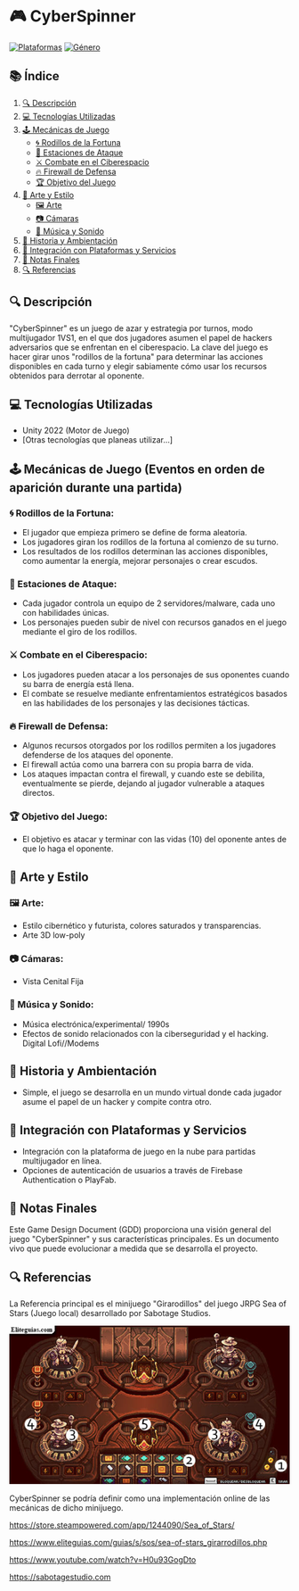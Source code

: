 # 🎮 CyberSpinner

[![Plataformas](https://img.shields.io/badge/Plataformas-PC-blue)](https://todo.cs.dev.spinner.com)
[![Género](https://img.shields.io/badge/G%C3%A9nero-Azar%20y%20Estrategia%20por%20turnos%2C%20Hacking%2C%20Ciberseguridad-green)](https://todo.cs.dev.spinner.com)

## 📚 Índice

1. [🔍 Descripción](#-descripción)
2. [💻 Tecnologías Utilizadas](#-tecnologías-utilizadas)
3. [🕹️ Mecánicas de Juego](#️-mecánicas-de-juego)
   - [🌀 Rodillos de la Fortuna](#-rodillos-de-la-fortuna)
   - [🤖 Estaciones de Ataque](#-estaciones-de-ataque)
   - [⚔️ Combate en el Ciberespacio](#️-combate-en-el-ciberespacio)
   - [🔥 Firewall de Defensa](#-firewall-de-defensa)
   - [🏆 Objetivo del Juego](#-objetivo-del-juego)
4. [🎨 Arte y Estilo](#-arte-y-estilo)
   - [🖼️ Arte](#️-arte)
   - [📷 Cámaras](#-cámaras)
   - [🎵 Música y Sonido](#-música-y-sonido)
5. [📖 Historia y Ambientación](#-historia-y-ambientación)
6. [🔗 Integración con Plataformas y Servicios](#-integración-con-plataformas-y-servicios)
7. [📝 Notas Finales](#-notas-finales)
8. [🔍 Referencias](#-referencias)

## 🔍 Descripción

"CyberSpinner" es un juego de azar y estrategia por turnos, modo multijugador 1VS1, en el que dos jugadores asumen el papel de hackers adversarios que se enfrentan en el ciberespacio. La clave del juego es hacer girar unos "rodillos de la fortuna" para determinar las acciones disponibles en cada turno y elegir sabiamente cómo usar los recursos obtenidos para derrotar al oponente.

## 💻 Tecnologías Utilizadas

- Unity 2022 (Motor de Juego)
- [Otras tecnologías que planeas utilizar...]

## 🕹️ Mecánicas de Juego (Eventos en orden de aparición durante una partida)

### 🌀 Rodillos de la Fortuna:

- El jugador que empieza primero se define de forma aleatoria.
- Los jugadores giran los rodillos de la fortuna al comienzo de su turno.
- Los resultados de los rodillos determinan las acciones disponibles, como aumentar la energía, mejorar personajes o crear escudos.

### 🤖 Estaciones de Ataque:

- Cada jugador controla un equipo de 2 servidores/malware, cada uno con habilidades únicas.
- Los personajes pueden subir de nivel con recursos ganados en el juego mediante el giro de los rodillos.

### ⚔️ Combate en el Ciberespacio:

- Los jugadores pueden atacar a los personajes de sus oponentes cuando su barra de energía está llena.
- El combate se resuelve mediante enfrentamientos estratégicos basados en las habilidades de los personajes y las decisiones tácticas.

### 🔥 Firewall de Defensa:

- Algunos recursos otorgados por los rodillos permiten a los jugadores defenderse de los ataques del oponente.
- El firewall actúa como una barrera con su propia barra de vida.
- Los ataques impactan contra el firewall, y cuando este se debilita, eventualmente se pierde, dejando al jugador vulnerable a ataques directos.

### 🏆 Objetivo del Juego:

- El objetivo es atacar y terminar con las vidas (10) del oponente antes de que lo haga el oponente.

## 🎨 Arte y Estilo

### 🖼️ Arte:

- Estilo cibernético y futurista, colores saturados y transparencias.
- Arte 3D low-poly

### 📷 Cámaras:

- Vista Cenital Fija

### 🎵 Música y Sonido:

- Música electrónica/experimental/ 1990s
- Efectos de sonido relacionados con la ciberseguridad y el hacking. Digital Lofi//Modems

## 📖 Historia y Ambientación

- Simple, el juego se desarrolla en un mundo virtual donde cada jugador asume el papel de un hacker y compite contra otro.

## 🔗 Integración con Plataformas y Servicios

- Integración con la plataforma de juego en la nube para partidas multijugador en línea.
- Opciones de autenticación de usuarios a través de Firebase Authentication o PlayFab.

## 📝 Notas Finales

Este Game Design Document (GDD) proporciona una visión general del juego "CyberSpinner" y sus características principales. Es un documento vivo que puede evolucionar a medida que se desarrolla el proyecto.

## 🔍 Referencias

La Referencia principal es el minijuego "Girarodillos" del juego JRPG Sea of Stars (Juego local) desarrollado por Sabotage Studios.

![Girarodillos](./img/GDD/girarrodillos.jpg)

CyberSpinner se podría definir como una implementación online de las mecánicas de dicho minijuego.

https://store.steampowered.com/app/1244090/Sea_of_Stars/

https://www.eliteguias.com/guias/s/sos/sea-of-stars_girarrodillos.php

https://www.youtube.com/watch?v=H0u93GogDto

https://sabotagestudio.com
